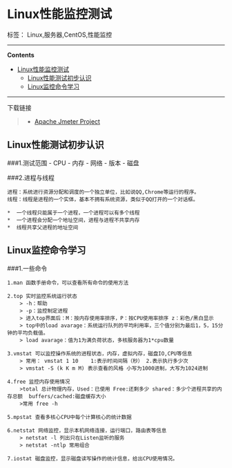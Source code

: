 # Linux性能监控测试

标签： Linux,服务器,CentOS,性能监控

----

**Contents**

- [Linux性能监控测试](#Linux性能监控测试)
    - [Linux性能测试初步认识](#Linux性能测试初步认识)
    - [Linux监控命令学习](#Linux监控命令学习)

----


下载链接

>* [Apache Jmeter Project](http://jmeter.apache.org/download_jmeter.cgi)



## Linux性能测试初步认识

###1.测试范围
	- CPU
	- 内存
	- 网络
	- 版本
	- 磁盘
	
###2.进程与线程
	
	进程：系统进行资源分配和调度的一个独立单位，比如说QQ,Chrome等运行的程序。
	线程：线程是进程的一个实体，基本不拥有系统资源，类似于QQ打开的一个对话框。
	
	*  一个线程只能属于一个进程，一个进程可以有多个线程
	*  一个进程会分配一个地址空间，进程与进程不共享内存
	*  线程共享父进程的地址空间




## Linux监控命令学习

###1.一些命令
	
	1.man 函数手册命令，可以查看所有命令的使用方法
	
	2.top 实时监控系统运行状态
		> -h：帮助
		> -p：监控制定进程
		> 进入top界面后：M：按内存使用率排序，P：按CPU使用率排序 z：彩色/黑白显示
		> top中的load avarage：系统运行队列的平均利用率，三个值分别为最后1，5，15分钟的平均负载值。
		> load avarage：值为1为满负荷状态，多核服务器为1*cpu数量
	
	3.vmstat 可以监控操作系统的进程状态，内存，虚拟内存，磁盘IO,CPU等信息
		> 常用： vmstat 1 10    1:表示时间间隔（秒） 2.表示执行多少次
		> vmstat -S (k K m M) 表示查看的风格 小写为1000进制，大写为1024进制
	
	4.free 监控内存使用情况
		>total 总计物理内存，Used：已使用 Free:还剩多少 shared：多少个进程共享的内存总额  buffers/cached:磁盘缓存大小
		>常用 free -h
	
	5.mpstat 查看多核心CPU中每个计算核心的统计数据
	
	6.netstat 网络监控，显示本机网络连接，运行端口，路由表等信息
		> netstat -l 列出只在Listen监听的服务
		> netstat -ntlp 常用组合

	7.iostat 磁盘监控，显示磁盘读写操作的统计信息，给出CPU使用情况。